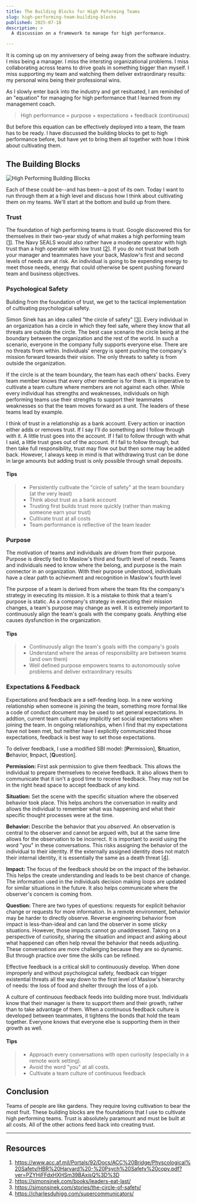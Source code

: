 ```yaml
---
title: The Building Blocks for High Peforming Teams
slug: high-performing-team-building-blocks
published: 2025-07-18
description: >
  A discussion on a framework to manage for high performance.

---
```


It is coming up on my anniversery of being away from the software industry. I miss being a manager.
I miss the intersting organizational problems. I miss collaborating across teams to drive goals in
something bigger than myself. I miss supporting my team and watching them deliver extraordinary
results: my personal wins being their professional wins.

As I slowly enter back into the industry and get resituated, I am reminded of an "equation" for
managing for high performance that I learned from my management coach.

> High performance = purpose + expectations + feedback (continuous)

But before this equation can be effectively deployed into a team, the team has to be ready. I have
discussed the building blocks to get to high performance before, but have yet to bring them all
together with how I think about cultivating them.

## The Building Blocks

![High Performing Building Blocks](/posts/0091/high-performance-building-blocks.png)

Each of these could be--and has been--a post of its own. Today I want to run through them at a high
level and discuss how I think about cultivating them on my teams. We'll start at the bottom and
build up from there.


### Trust

The foundation of high performing teams is trust. Google discovered this for themselves in their
two-year study of what makes a high performing team 
[[1](https://www.acc.af.mil/Portals/92/Docs/ACC%20Bridge/Physcological%20Safety/HBR%20Harvard%20-%20Psych%20Safety%20copy.pdf?ver=PZYHiFFdxHXHSm39BAxisQ%3D%3D)].
The Navy SEALS would also rather have a moderate operator with high trust than a high operator with
low trust [[2](https://simonsinek.com/books/leaders-eat-last/)]. If you do not trust that both your
manager and teammates have your back, Maslow's first and second levels of needs are at risk. An
individual is going to be expending energy to meet those needs, energy that could otherwise be spent
pushing forward team and business objectives.


### Psychological Safety

Building from the foundation of trust, we get to the tactical implementation of cultivating
psychological safety.

Simon Sinek has an idea called "the circle of safety"
[[3](https://simonsinek.com/stories/the-circle-of-safety/)]. Every individual in an organization has
a circle in which they feel safe, where they know that all threats are outside the circle. The best
case scenario the circle being at the boundary between the organization and the rest of the world.
In such a scenario, everyone in the company fully supports everyone else. There are no threats from
within. Individuals' energy is spent pushing the company's mission forward towards their vision. The
only threats to safety is from outside the organization.

If the circle is at the team boundary, the team has each others' backs. Every team member knows that
every other member is for them. It is imperative to cultivate a team culture where members are not
against each other. While every individual has strengths and weaknesses, individuals on high
performing teams use their strengths to support their teammates weaknesses so that the team moves
forward as a unit. The leaders of these teams lead by example. 

I think of trust in a relationship as a bank account. Every action or inaction either adds or
removes trust. If I say I'll do something and I follow through with it. A little trust goes into the
account. If I fail to follow through with what I said, a little trust goes out of the account. If I
fail to follow through, but then take full responsibility, trust may flow out but then some may be
added back. However, I always keep in mind is that withdrawing trust can be done in large amounts
but adding trust is only possible through small deposits.

#### Tips
> - Persistently cultivate the "circle of safety" at the team boundary (at the very least)
> - Think about trust as a bank account
> - Trusting first builds trust more quickly (rather than making someone earn your trust)
> - Cultivate trust at all costs
> - Team performance is reflective of the team leader


### Purpose

The motivation of teams and individuals are driven from their purpose. Purpose is directly tied to
Maslow's third and fourth level of needs. Teams and individuals need to know where the belong, and
purpose is the main connector in an organization. With their purpose understood, individuals have a
clear path to achievment and recognition in Maslow's fourth level

The purpose of a team is derived from where the team fits the company's strategy in executing its 
mission. It is a mistake to think that a team's purpose is static. As a company's strategy in
executing their mission changes, a team's purpose may change as well. It is extremely important to
continuously align the team's goals with the company goals. Anything else causes dysfunction in the
organization.

#### Tips
> - Continuously align the team's goals with the company's goals
> - Understand where the areas of responsibility are between teams (and own them)
> - Well defined purpose empowers teams to autonomously solve problems and deliver extraordinary results


### Expectations & Feedback

Expectations and feedback are a self-feeding loop. In a new working relationship when someone is
joining the team, something more formal like a code of conduct document may be used to set general
expectations. In addtion, current team culture may implicitly set social expectations when joining
the team. In ongoing relationships, when I find that my expectations have not been met, but neither
have I explicitly communicated those expectations, feedback is best way to set those expectations.

To deliver feedback, I use a modified SBI model: [**P**ermission], **S**ituation, **B**ehavior,
**I**mpact, [**Q**uestion]. 

**Permission:** First ask permission to give them feedback. This allows the individual to prepare
themselves to receive feedback. It also allows them to communicate that it isn't a good time to
receive feedback. They may not be in the right head space to accept feedback of any kind.

**Situation:** Set the scene with the specific situation where the observed behavior took place.
This helps anchors the conversation in reality and allows the individual to remember what was
happening and what their specific thought processes were at the time.

**Behavior:** Describe the behavior that you _observed_. An observation is central to the observer
and cannot be argued with, but at the same time allows for the observation to be incorrect. It is
important to avoid using the word "you" in these conversations. This risks assigning the behavior of
the individual to their identity. If the externally assigned identity does not match their internal
identity, it is essentially the same as a death threat
[[4](https://charlesduhigg.com/supercommunicators/)]. 

**Impact:** The focus of the feedback should be on the impact of the behavior. This helps the create
understanding and leads to be best chance of change. The information used in the individuals
decision making loops are updated for similar situations in the future. It also helps communicate
where the observer's concern is coming from.

**Question:** There are two types of questions: requests for explicit behavior change or requests
for more information. In a remote environment, behavior may be harder to directly observe. Reverse
engineering behavior from impact is less-than-ideal and can land the observer in some sticky
situations. However, those impacts cannot go unaddressed. Taking on a perspective of curiosity,
sharing the situation and impact and asking about what happened can often help reveal the behavior
that needs adjusting. These conversations are more challenging because they are so dynamic. But
through practice over time the skills can be refined.

Effective feedback is a critical skill to continuously develop. When done improperly and without
psychological safety, feedback can trigger existential threats all the way down to the first level
of Maslow's hierarchy of needs: the loss of food and shelter through the loss of a job.

A culture of continuous feedback feeds into building more trust. Individuals know that their manager
is there to support them and their growth, rather than to take advantage of them. When a continuous
feedback culture is developed between teammates, it tightens the bonds that hold the team together.
Everyone knows that everyone else is supporting them in their growth as well.

#### Tips
> - Approach every conversations with open curiosity (especially in a remote work setting). 
> - Avoid the word "you" at all costs.
> - Cultivate a team culture of continuous feedback


## Conclusion

Teams of people are like gardens. They require loving cultivation to bear the most fruit. These
building blocks are the foundations that I use to cultivate high performing teams. Trust is 
absolutely paramount and must be built at all costs. All of the other actions feed back into
creating trust.

---

## Resources

1. https://www.acc.af.mil/Portals/92/Docs/ACC%20Bridge/Physcological%20Safety/HBR%20Harvard%20-%20Psych%20Safety%20copy.pdf?ver=PZYHiFFdxHXHSm39BAxisQ%3D%3D
2. https://simonsinek.com/books/leaders-eat-last/
3. https://simonsinek.com/stories/the-circle-of-safety/
4. https://charlesduhigg.com/supercommunicators/
